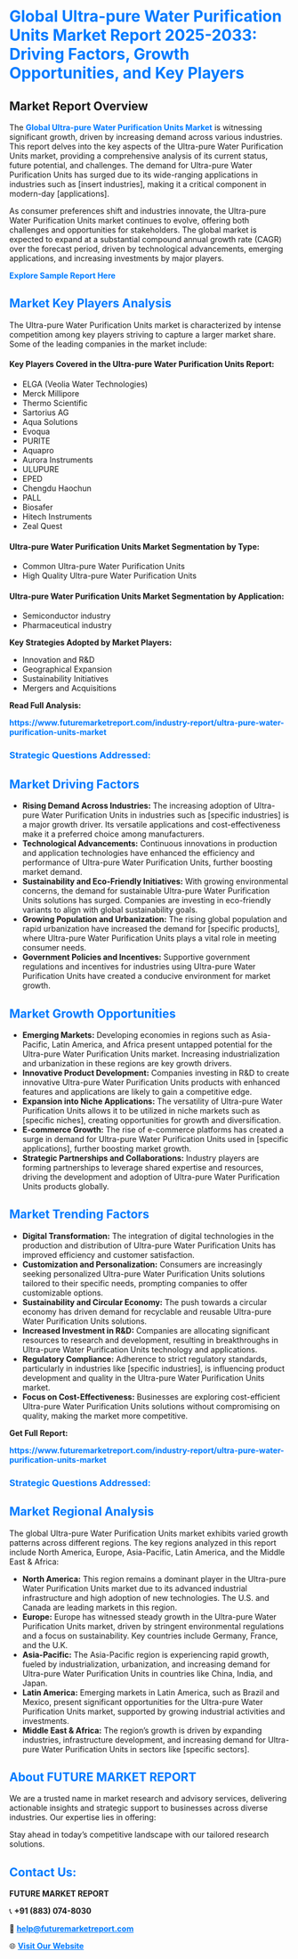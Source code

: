 <h1 style="color: #007BFF;">Global Ultra-pure Water Purification Units Market Report 2025-2033: Driving Factors, Growth Opportunities, and Key Players</h1>

<section id="overview">
<h2>Market Report Overview</h2>
<p>The <a href="https://www.futuremarketreport.com/industry-report/ultra-pure-water-purification-units-market" style="color: #007BFF; text-decoration: none;"><strong>Global Ultra-pure Water Purification Units Market</strong></a> is witnessing significant growth, driven by increasing demand across various industries. This report delves into the key aspects of the Ultra-pure Water Purification Units market, providing a comprehensive analysis of its current status, future potential, and challenges. The demand for Ultra-pure Water Purification Units has surged due to its wide-ranging applications in industries such as [insert industries], making it a critical component in modern-day [applications].</p>
<p>As consumer preferences shift and industries innovate, the Ultra-pure Water Purification Units market continues to evolve, offering both challenges and opportunities for stakeholders. The global market is expected to expand at a substantial compound annual growth rate (CAGR) over the forecast period, driven by technological advancements, emerging applications, and increasing investments by major players.</p>
</section>

<section id="overview">
<p><a href="https://www.futuremarketreport.com/request-sample/reportId=61165" style="color: #007BFF; text-decoration: none;"><strong>Explore Sample Report Here</strong></a></p>
</section>

<section id="key-players">
<h2 style="color: #007BFF;">Market Key Players Analysis</h2>
<p>The Ultra-pure Water Purification Units market is characterized by intense competition among key players striving to capture a larger market share. Some of the leading companies in the market include:</p>
<h4>Key Players Covered in the Ultra-pure Water Purification Units Report:</h4>
<ul><li>ELGA (Veolia Water Technologies)</li><li>Merck Millipore</li><li>Thermo Scientific</li><li>Sartorius AG</li><li>Aqua Solutions</li><li>Evoqua</li><li>PURITE</li><li>Aquapro</li><li>Aurora Instruments</li><li>ULUPURE</li><li>EPED</li><li>Chengdu Haochun</li><li>PALL</li><li>Biosafer</li><li>Hitech Instruments</li><li>Zeal Quest</li></ul>
<h4>Ultra-pure Water Purification Units Market Segmentation by Type:</h4>
<ul><li>Common Ultra-pure Water Purification Units</li><li>High Quality Ultra-pure Water Purification Units</li></ul>

<h4>Ultra-pure Water Purification Units Market Segmentation by Application:</h4>
<ul><li>Semiconductor industry</li><li>Pharmaceutical industry</li></ul>
<p><strong>Key Strategies Adopted by Market Players:</strong></p>
<ul>
<li>Innovation and R&D</li>
<li>Geographical Expansion</li>
<li>Sustainability Initiatives</li>
<li>Mergers and Acquisitions</li>
</ul>
</section>

<section>
<p><strong>Read Full Analysis: </strong></p><a href="https://www.futuremarketreport.com/industry-report/ultra-pure-water-purification-units-market" style="color: #007BFF; text-decoration: none;"><strong>https://www.futuremarketreport.com/industry-report/ultra-pure-water-purification-units-market</strong></a>
<h3 style="color: #007BFF;">Strategic Questions Addressed:</h3>
</section>

<section id="driving-factors">
<h2 style="color: #007BFF;">Market Driving Factors</h2>
<ul>
<li><strong>Rising Demand Across Industries:</strong> The increasing adoption of Ultra-pure Water Purification Units in industries such as [specific industries] is a major growth driver. Its versatile applications and cost-effectiveness make it a preferred choice among manufacturers.</li>
<li><strong>Technological Advancements:</strong> Continuous innovations in production and application technologies have enhanced the efficiency and performance of Ultra-pure Water Purification Units, further boosting market demand.</li>
<li><strong>Sustainability and Eco-Friendly Initiatives:</strong> With growing environmental concerns, the demand for sustainable Ultra-pure Water Purification Units solutions has surged. Companies are investing in eco-friendly variants to align with global sustainability goals.</li>
<li><strong>Growing Population and Urbanization:</strong> The rising global population and rapid urbanization have increased the demand for [specific products], where Ultra-pure Water Purification Units plays a vital role in meeting consumer needs.</li>
<li><strong>Government Policies and Incentives:</strong> Supportive government regulations and incentives for industries using Ultra-pure Water Purification Units have created a conducive environment for market growth.</li>
</ul>
</section>

<section id="growth-opportunities">
<h2 style="color: #007BFF;">Market Growth Opportunities</h2>
<ul>
<li><strong>Emerging Markets:</strong> Developing economies in regions such as Asia-Pacific, Latin America, and Africa present untapped potential for the Ultra-pure Water Purification Units market. Increasing industrialization and urbanization in these regions are key growth drivers.</li>
<li><strong>Innovative Product Development:</strong> Companies investing in R&D to create innovative Ultra-pure Water Purification Units products with enhanced features and applications are likely to gain a competitive edge.</li>
<li><strong>Expansion into Niche Applications:</strong> The versatility of Ultra-pure Water Purification Units allows it to be utilized in niche markets such as [specific niches], creating opportunities for growth and diversification.</li>
<li><strong>E-commerce Growth:</strong> The rise of e-commerce platforms has created a surge in demand for Ultra-pure Water Purification Units used in [specific applications], further boosting market growth.</li>
<li><strong>Strategic Partnerships and Collaborations:</strong> Industry players are forming partnerships to leverage shared expertise and resources, driving the development and adoption of Ultra-pure Water Purification Units products globally.</li>
</ul>
</section>

<section id="trending-factors">
<h2 style="color: #007BFF;">Market Trending Factors</h2>
<ul>
<li><strong>Digital Transformation:</strong> The integration of digital technologies in the production and distribution of Ultra-pure Water Purification Units has improved efficiency and customer satisfaction.</li>
<li><strong>Customization and Personalization:</strong> Consumers are increasingly seeking personalized Ultra-pure Water Purification Units solutions tailored to their specific needs, prompting companies to offer customizable options.</li>
<li><strong>Sustainability and Circular Economy:</strong> The push towards a circular economy has driven demand for recyclable and reusable Ultra-pure Water Purification Units solutions.</li>
<li><strong>Increased Investment in R&D:</strong> Companies are allocating significant resources to research and development, resulting in breakthroughs in Ultra-pure Water Purification Units technology and applications.</li>
<li><strong>Regulatory Compliance:</strong> Adherence to strict regulatory standards, particularly in industries like [specific industries], is influencing product development and quality in the Ultra-pure Water Purification Units market.</li>
<li><strong>Focus on Cost-Effectiveness:</strong> Businesses are exploring cost-efficient Ultra-pure Water Purification Units solutions without compromising on quality, making the market more competitive.</li>
</ul>
</section>

<section>
<p><strong>Get Full Report: </strong></p><a href="https://www.futuremarketreport.com/industry-report/ultra-pure-water-purification-units-market" style="color: #007BFF; text-decoration: none;"><strong>https://www.futuremarketreport.com/industry-report/ultra-pure-water-purification-units-market</strong></a>
<h3 style="color: #007BFF;">Strategic Questions Addressed:</h3>
</section>


<section id="regional-analysis">
<h2 style="color: #007BFF;">Market Regional Analysis</h2>
<p>The global Ultra-pure Water Purification Units market exhibits varied growth patterns across different regions. The key regions analyzed in this report include North America, Europe, Asia-Pacific, Latin America, and the Middle East & Africa:</p>
<ul>
<li><strong>North America:</strong> This region remains a dominant player in the Ultra-pure Water Purification Units market due to its advanced industrial infrastructure and high adoption of new technologies. The U.S. and Canada are leading markets in this region.</li>
<li><strong>Europe:</strong> Europe has witnessed steady growth in the Ultra-pure Water Purification Units market, driven by stringent environmental regulations and a focus on sustainability. Key countries include Germany, France, and the U.K.</li>
<li><strong>Asia-Pacific:</strong> The Asia-Pacific region is experiencing rapid growth, fueled by industrialization, urbanization, and increasing demand for Ultra-pure Water Purification Units in countries like China, India, and Japan.</li>
<li><strong>Latin America:</strong> Emerging markets in Latin America, such as Brazil and Mexico, present significant opportunities for the Ultra-pure Water Purification Units market, supported by growing industrial activities and investments.</li>
<li><strong>Middle East & Africa:</strong> The region’s growth is driven by expanding industries, infrastructure development, and increasing demand for Ultra-pure Water Purification Units in sectors like [specific sectors].</li>
</ul>
</section>

<footer>
<h2 style="color: #007BFF;">About FUTURE MARKET REPORT</h2>
<p>We are a trusted name in market research and advisory services, delivering actionable insights and strategic support to businesses across diverse industries. Our expertise lies in offering:</p>

<p>Stay ahead in today’s competitive landscape with our tailored research solutions.</p>

<h2 style="color: #007BFF;">Contact Us:</h2>
<p><strong>FUTURE MARKET REPORT</strong></p>
<p>📞 <strong>+91 (883) 074-8030</strong></p>
<p>📧 <strong><a href="mailto:help@futuremarketreport.com" style="color: #007BFF;">help@futuremarketreport.com</a></strong></p>
<p>🌐 <strong><a href="https://www.futuremarketreport.com/" style="color: #007BFF;">Visit Our Website</a></strong></p>
</footer>